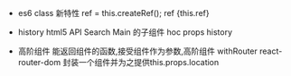 - es6 class 新特性
  ref = this.createRef();
  ref {this.ref}
- history html5 API
  Search Main 的子组件
  hoc  props history
  <Route><Search/></Route>

- 高阶组件
  能返回组件的函数,接受组件作为参数,高阶组件
  withRouter react-router-dom 封装一个组件并为之提供this.props.location